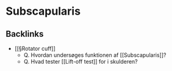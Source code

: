 # Subscapularis
## Backlinks
* [[§Rotator cuff]]
	* Q. Hvordan undersøges funktionen af [[Subscapularis]]?
	* Q. Hvad tester [[Lift-off test]] for i skulderen?

<!-- #anki/tag/med/Orto #anki/deck/Medicine -->

<!-- {BearID:E1C5BB58-4358-4AE6-9CBC-8ADFA444DBDD-9395-000024F014CE36A2} -->
